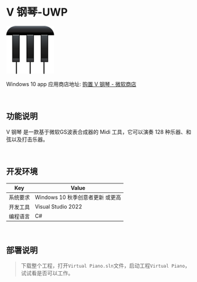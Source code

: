 # V 钢琴-UWP

![](ScreenShot/logo.png)

 
 Windows 10 app 应用商店地址: 
[购置 V 钢琴 - 微软商店](https://apps.microsoft.com/detail/9n2rj51hntsx)   


<br/>

## 功能说明

V 钢琴 是一款基于微软GS波表合成器的 Midi 工具，它可以演奏 128 种乐器、和弦以及打击乐器。


<br/>

## 开发环境

|Key|Value|
|---|---|
|系统要求| Windows 10 秋季创意者更新 或更高|
|开发工具|Visual Studio 2022|
|编程语言|C#|


<br/>

## 部署说明

> 下载整个工程，打开`Virtual Piano.sln`文件，启动工程`Virtual Piano`，试试看是否可以工作。